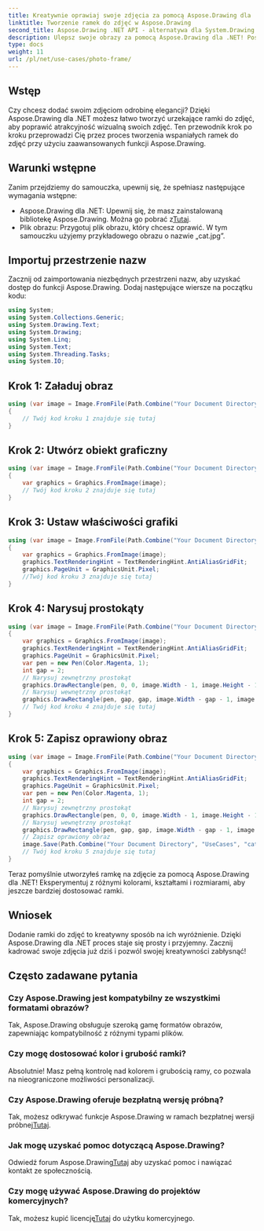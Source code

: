 ```yaml
---
title: Kreatywnie oprawiaj swoje zdjęcia za pomocą Aspose.Drawing dla .NET
linktitle: Tworzenie ramek do zdjęć w Aspose.Drawing
second_title: Aspose.Drawing .NET API - alternatywa dla System.Drawing.Common
description: Ulepsz swoje obrazy za pomocą Aspose.Drawing dla .NET! Postępuj zgodnie z naszym przewodnikiem krok po kroku, aby stworzyć wspaniałe ramki do zdjęć. Poznaj teraz Aspose.Drawing dla .NET!
type: docs
weight: 11
url: /pl/net/use-cases/photo-frame/
---
```

## Wstęp
Czy chcesz dodać swoim zdjęciom odrobinę elegancji? Dzięki Aspose.Drawing dla .NET możesz łatwo tworzyć urzekające ramki do zdjęć, aby poprawić atrakcyjność wizualną swoich zdjęć. Ten przewodnik krok po kroku przeprowadzi Cię przez proces tworzenia wspaniałych ramek do zdjęć przy użyciu zaawansowanych funkcji Aspose.Drawing.
## Warunki wstępne
Zanim przejdziemy do samouczka, upewnij się, że spełniasz następujące wymagania wstępne:
-  Aspose.Drawing dla .NET: Upewnij się, że masz zainstalowaną bibliotekę Aspose.Drawing. Można go pobrać z[Tutaj](https://releases.aspose.com/drawing/net/).
- Plik obrazu: Przygotuj plik obrazu, który chcesz oprawić. W tym samouczku użyjemy przykładowego obrazu o nazwie „cat.jpg”.
## Importuj przestrzenie nazw
Zacznij od zaimportowania niezbędnych przestrzeni nazw, aby uzyskać dostęp do funkcji Aspose.Drawing. Dodaj następujące wiersze na początku kodu:
```csharp
using System;
using System.Collections.Generic;
using System.Drawing.Text;
using System.Drawing;
using System.Linq;
using System.Text;
using System.Threading.Tasks;
using System.IO;
```
## Krok 1: Załaduj obraz
```csharp
using (var image = Image.FromFile(Path.Combine("Your Document Directory", "UseCases", "cat.jpg")))
{
    // Twój kod kroku 1 znajduje się tutaj
}
```
## Krok 2: Utwórz obiekt graficzny
```csharp
using (var image = Image.FromFile(Path.Combine("Your Document Directory", "UseCases", "cat.jpg")))
{
    var graphics = Graphics.FromImage(image);
    // Twój kod kroku 2 znajduje się tutaj
}
```
## Krok 3: Ustaw właściwości grafiki
```csharp
using (var image = Image.FromFile(Path.Combine("Your Document Directory", "UseCases", "cat.jpg")))
{
    var graphics = Graphics.FromImage(image);
    graphics.TextRenderingHint = TextRenderingHint.AntiAliasGridFit;
    graphics.PageUnit = GraphicsUnit.Pixel;
    //Twój kod kroku 3 znajduje się tutaj
}
```
## Krok 4: Narysuj prostokąty
```csharp
using (var image = Image.FromFile(Path.Combine("Your Document Directory", "UseCases", "cat.jpg")))
{
    var graphics = Graphics.FromImage(image);
    graphics.TextRenderingHint = TextRenderingHint.AntiAliasGridFit;
    graphics.PageUnit = GraphicsUnit.Pixel;
    var pen = new Pen(Color.Magenta, 1);
    int gap = 2;
    // Narysuj zewnętrzny prostokąt
    graphics.DrawRectangle(pen, 0, 0, image.Width - 1, image.Height - 1);
    // Narysuj wewnętrzny prostokąt
    graphics.DrawRectangle(pen, gap, gap, image.Width - gap - 1, image.Height - gap - 1);
    // Twój kod kroku 4 znajduje się tutaj
}
```
## Krok 5: Zapisz oprawiony obraz
```csharp
using (var image = Image.FromFile(Path.Combine("Your Document Directory", "UseCases", "cat.jpg")))
{
    var graphics = Graphics.FromImage(image);
    graphics.TextRenderingHint = TextRenderingHint.AntiAliasGridFit;
    graphics.PageUnit = GraphicsUnit.Pixel;
    var pen = new Pen(Color.Magenta, 1);
    int gap = 2;
    // Narysuj zewnętrzny prostokąt
    graphics.DrawRectangle(pen, 0, 0, image.Width - 1, image.Height - 1);
    // Narysuj wewnętrzny prostokąt
    graphics.DrawRectangle(pen, gap, gap, image.Width - gap - 1, image.Height - gap - 1);
    // Zapisz oprawiony obraz
    image.Save(Path.Combine("Your Document Directory", "UseCases", "cat_with_honor_out.jpg"));
    // Twój kod kroku 5 znajduje się tutaj
}
```
Teraz pomyślnie utworzyłeś ramkę na zdjęcie za pomocą Aspose.Drawing dla .NET! Eksperymentuj z różnymi kolorami, kształtami i rozmiarami, aby jeszcze bardziej dostosować ramki.
## Wniosek
Dodanie ramki do zdjęć to kreatywny sposób na ich wyróżnienie. Dzięki Aspose.Drawing dla .NET proces staje się prosty i przyjemny. Zacznij kadrować swoje zdjęcia już dziś i pozwól swojej kreatywności zabłysnąć!
## Często zadawane pytania
### Czy Aspose.Drawing jest kompatybilny ze wszystkimi formatami obrazów?
Tak, Aspose.Drawing obsługuje szeroką gamę formatów obrazów, zapewniając kompatybilność z różnymi typami plików.
### Czy mogę dostosować kolor i grubość ramki?
Absolutnie! Masz pełną kontrolę nad kolorem i grubością ramy, co pozwala na nieograniczone możliwości personalizacji.
### Czy Aspose.Drawing oferuje bezpłatną wersję próbną?
 Tak, możesz odkrywać funkcje Aspose.Drawing w ramach bezpłatnej wersji próbnej[Tutaj](https://releases.aspose.com/).
### Jak mogę uzyskać pomoc dotyczącą Aspose.Drawing?
 Odwiedź forum Aspose.Drawing[Tutaj](https://forum.aspose.com/c/diagram/17) aby uzyskać pomoc i nawiązać kontakt ze społecznością.
### Czy mogę używać Aspose.Drawing do projektów komercyjnych?
 Tak, możesz kupić licencję[Tutaj](https://purchase.aspose.com/buy) do użytku komercyjnego.